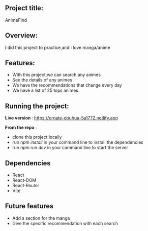## Project title:
AnimeFind

## Overview:
I did this project to practice,and i love manga/anime

## Features:
- With this project,we can search any animes
- See the details of any animes
- We have the recommendations that change every day
- We have a list of 25 tops animes.

## Running the project:
**Live version** : 
<https://ornate-douhua-5a1772.netlify.app>

**From the repo** : 
- clone this project locally 
- run *npm install* in your command line to install the dependencies
- run *npm run dev* in your command line to start the server

## Dependencies
- React
- React-DOM
- React-Router
- Vite 

## Future features
- Add a section for the manga
- Give the specific recommendation with each search



